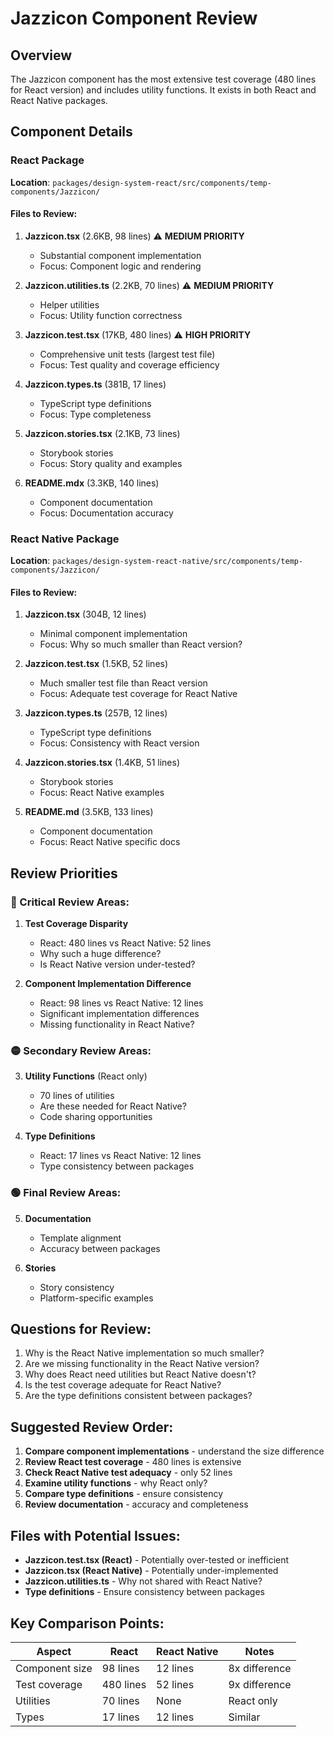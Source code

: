 # Jazzicon Component Review

## Overview
The Jazzicon component has the most extensive test coverage (480 lines for React version) and includes utility functions. It exists in both React and React Native packages.

## Component Details

### React Package
**Location**: `packages/design-system-react/src/components/temp-components/Jazzicon/`

#### Files to Review:
1. **Jazzicon.tsx** (2.6KB, 98 lines) ⚠️ **MEDIUM PRIORITY**
   - Substantial component implementation
   - Focus: Component logic and rendering

2. **Jazzicon.utilities.ts** (2.2KB, 70 lines) ⚠️ **MEDIUM PRIORITY**
   - Helper utilities
   - Focus: Utility function correctness

3. **Jazzicon.test.tsx** (17KB, 480 lines) ⚠️ **HIGH PRIORITY**
   - Comprehensive unit tests (largest test file)
   - Focus: Test quality and coverage efficiency

4. **Jazzicon.types.ts** (381B, 17 lines)
   - TypeScript type definitions
   - Focus: Type completeness

5. **Jazzicon.stories.tsx** (2.1KB, 73 lines)
   - Storybook stories
   - Focus: Story quality and examples

6. **README.mdx** (3.3KB, 140 lines)
   - Component documentation
   - Focus: Documentation accuracy

### React Native Package
**Location**: `packages/design-system-react-native/src/components/temp-components/Jazzicon/`

#### Files to Review:
1. **Jazzicon.tsx** (304B, 12 lines)
   - Minimal component implementation
   - Focus: Why so much smaller than React version?

2. **Jazzicon.test.tsx** (1.5KB, 52 lines)
   - Much smaller test file than React version
   - Focus: Adequate test coverage for React Native

3. **Jazzicon.types.ts** (257B, 12 lines)
   - TypeScript type definitions
   - Focus: Consistency with React version

4. **Jazzicon.stories.tsx** (1.4KB, 51 lines)
   - Storybook stories
   - Focus: React Native examples

5. **README.md** (3.5KB, 133 lines)
   - Component documentation
   - Focus: React Native specific docs

## Review Priorities

### 🔴 Critical Review Areas:
1. **Test Coverage Disparity**
   - React: 480 lines vs React Native: 52 lines
   - Why such a huge difference?
   - Is React Native version under-tested?

2. **Component Implementation Difference**
   - React: 98 lines vs React Native: 12 lines
   - Significant implementation differences
   - Missing functionality in React Native?

### 🟡 Secondary Review Areas:
3. **Utility Functions** (React only)
   - 70 lines of utilities
   - Are these needed for React Native?
   - Code sharing opportunities

4. **Type Definitions**
   - React: 17 lines vs React Native: 12 lines
   - Type consistency between packages

### 🟢 Final Review Areas:
5. **Documentation**
   - Template alignment
   - Accuracy between packages

6. **Stories**
   - Story consistency
   - Platform-specific examples

## Questions for Review:
1. Why is the React Native implementation so much smaller?
2. Are we missing functionality in the React Native version?
3. Why does React need utilities but React Native doesn't?
4. Is the test coverage adequate for React Native?
5. Are the type definitions consistent between packages?

## Suggested Review Order:
1. **Compare component implementations** - understand the size difference
2. **Review React test coverage** - 480 lines is extensive
3. **Check React Native test adequacy** - only 52 lines
4. **Examine utility functions** - why React only?
5. **Compare type definitions** - ensure consistency
6. **Review documentation** - accuracy and completeness

## Files with Potential Issues:
- **Jazzicon.test.tsx (React)** - Potentially over-tested or inefficient
- **Jazzicon.tsx (React Native)** - Potentially under-implemented
- **Jazzicon.utilities.ts** - Why not shared with React Native?
- **Type definitions** - Ensure consistency between packages

## Key Comparison Points:
| Aspect | React | React Native | Notes |
|--------|-------|--------------|-------|
| Component size | 98 lines | 12 lines | 8x difference |
| Test coverage | 480 lines | 52 lines | 9x difference |
| Utilities | 70 lines | None | React only |
| Types | 17 lines | 12 lines | Similar |